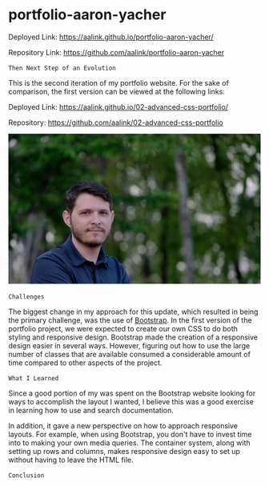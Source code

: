 # portfolio-aaron-yacher

Deployed Link: https://aalink.github.io/portfolio-aaron-yacher/

Repository Link: https://github.com/aalink/portfolio-aaron-yacher


```
Then Next Step of an Evolution
```
This is the second iteration of my portfolio website. For the sake of comparison, the first version can be viewed at the following links:

Deployed Link: https://aalink.github.io/02-advanced-css-portfolio/

Repository:  https://github.com/aalink/02-advanced-css-portfolio


![Portfolio](assets/images/aaron-yacher-portrait.jpg)

```
Challenges
```
The biggest change in my approach for this update, which resulted in being the primary challenge, was the use of [Bootstrap](https://getbootstrap.com/).  In the first version of the portfolio project, we were expected to create our own CSS to do both styling and responsive design. Bootstrap made the creation of a responsive design easier in several ways. However, figuring out how to use the large number of classes that are available consumed a considerable amount of time compared to other aspects of the project.
```
What I Learned
```
Since a good portion of my was spent on the Bootstrap website looking for ways to accomplish the layout I wanted, I believe this was a good exercise in learning how to use and search documentation.

In addition, it gave a new perspective on how to approach responsive layouts. For example, when using Bootstrap, you don't have to invest time into to making your own media queries.  The container system, along with setting up rows and columns, makes responsive design easy to set up without having to leave the HTML file.
```
Conclusion
```
